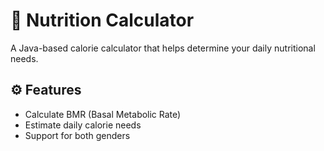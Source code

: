 # 🍎 Nutrition Calculator

A Java-based calorie calculator that helps determine your daily nutritional needs.

## ⚙️ Features
- Calculate BMR (Basal Metabolic Rate)
- Estimate daily calorie needs
- Support for both genders